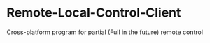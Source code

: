 # Remote-Local-Control-Client
Cross-platform program for partial (Full in the future) remote control
